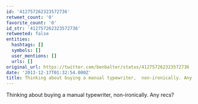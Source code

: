 ```yaml
---
id: '412757262323572736'
retweet_count: '0'
favorite_count: '0'
id_str: '412757262323572736'
retweeted: false
entities:
  hashtags: []
  symbols: []
  user_mentions: []
  urls: []
original_url: https://twitter.com/benbalter/status/412757262323572736
date: '2013-12-17T01:32:54.000Z'
title: Thinking about buying a manual typewriter,  non-ironically. Any recs?
---
```


Thinking about buying a manual typewriter,  non-ironically. Any recs?